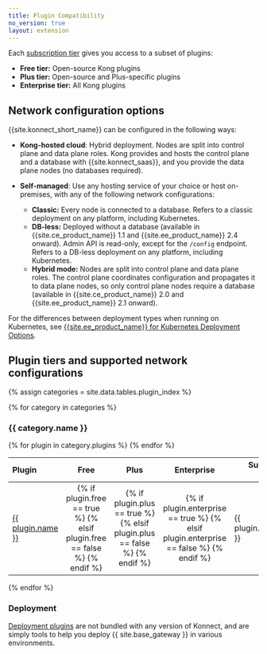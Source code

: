 ```yaml
---
title: Plugin Compatibility
no_version: true
layout: extension
---
```


Each [subscription tier](https://konghq.com/pricing) gives you
access to a subset of plugins:
* **Free tier:** Open-source Kong plugins
* **Plus tier:** Open-source and Plus-specific plugins
* **Enterprise tier:** All Kong plugins

## Network configuration options

{{site.konnect_short_name}} can be configured in the following ways:

* **Kong-hosted cloud**: Hybrid deployment. Nodes are split into control plane and
data plane roles. Kong provides and hosts the control plane and a database with
{{site.konnect_saas}}, and you provide the data plane nodes (no databases required).

* **Self-managed**: Use any hosting service of your choice or host on-premises,
with any of the following network configurations:
    * **Classic:** Every node is connected to a database. Refers to a classic
    deployment on any platform, including Kubernetes.
    * **DB-less:** Deployed without a database (available in {{site.ce_product_name}}
    1.1 and {{site.ee_product_name}} 2.4 onward). Admin API is read-only,
    except for the `/config` endpoint. Refers to a DB-less deployment on any
    platform, including Kubernetes.
    * **Hybrid mode:** Nodes are split into control plane and data plane roles.
    The control plane coordinates configuration and propagates it to data plane
    nodes, so only control plane nodes require a database
    (available in {{site.ce_product_name}} 2.0 and {{site.ee_product_name}} 2.1 onward).

<!-- COMMENTED OUT TEMPORARILY AS WE DON'T HAVE THESE DOCS AT THE MOMENT
For details on the differences between deployment types, see
[Kong Deployment Options]()-->
For the differences between deployment types when running on Kubernetes,
see [{{site.ee_product_name}} for Kubernetes Deployment Options](/gateway/latest/plan-and-deploy/kubernetes-deployment-options/).

## Plugin tiers and supported network configurations
<!-- To add or edit table entries in this topic, see /app/_data/tables/plugin_index.yml in this repo -->

{% assign categories = site.data.tables.plugin_index %}

{% for category in categories %}
<h3 id="{{ category.name | downcase | split: " " | join: "-" }}">
  {{ category.name }}
</h3>

<table>
  <thead>
      <th style="text-align: left; width: 10%">Plugin</th>
      <th style="text-align: center">Free</th>
      <th style="text-align: center">Plus</th>
      <th style="text-align: center">Enterprise</th>
      <th style="width: 20%">Supported network configuration</th>
      <th style="text-align: left; width: 35%">Notes</th>
  </thead>
  <tbody>
    {% for plugin in category.plugins %}
      <tr>
        <td>
          <a href="{{plugin.url}}">{{ plugin.name }}</a>
        </td>
        <td style="text-align: center">
          {% if plugin.free == true %}
          <i class="fa fa-check"></i>
          {% elsif plugin.free == false %}
          <i class="fa fa-times"></i>
          {% endif %}
        </td>
        <td style="text-align: center">
          {% if plugin.plus == true %}
          <i class="fa fa-check"></i>
          {% elsif plugin.plus == false %}
          <i class="fa fa-times"></i>
          {% endif %}
        </td>
        <td style="text-align: center">
          {% if plugin.enterprise == true %}
          <i class="fa fa-check"></i>
          {% elsif plugin.enterprise == false %}
          <i class="fa fa-times"></i>
          {% endif %}
        </td>
        <td>
          {{ plugin.network_config_opts }}
        </td>
        <td>
          {{ plugin.notes }}
        </td>
      </tr>
    {% endfor %}
  </tbody>
</table>

{% endfor %}

### Deployment

[Deployment plugins](/hub) are not bundled with any version of Konnect, and are
simply tools to help you deploy {{ site.base_gateway }} in various environments.
